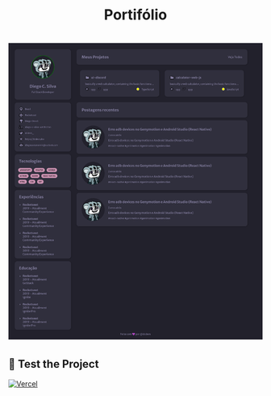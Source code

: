 <h1 align="center">Portifólio<h1>


![image](.github/screen_portifolio.png)

## 📔 **Test the Project**

[![Vercel](https://img.shields.io/static/v1?label=&message=VERCEL&color=black&style=for-the-badge&logo=VERCEL)](https://discover-portfolio.vercel.app/)
